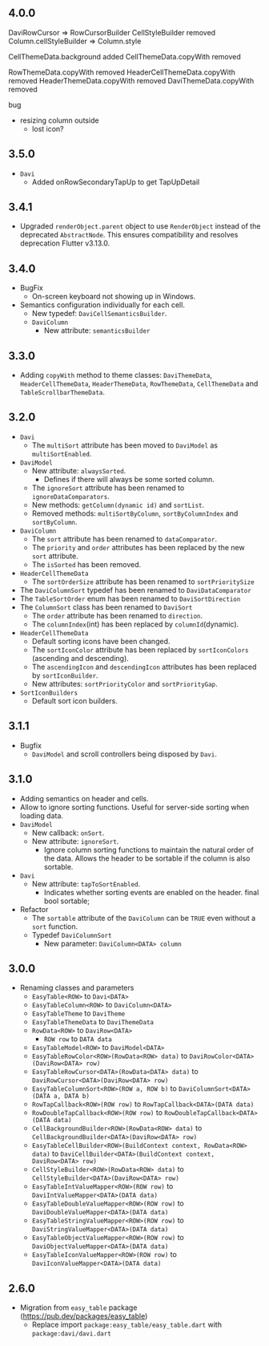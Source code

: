 ## 4.0.0

DaviRowCursor => RowCursorBuilder
CellStyleBuilder removed
Column.cellStyleBuilder => Column.style

CellThemeData.background added
CellThemeData.copyWith removed

RowThemeData.copyWith removed
HeaderCellThemeData.copyWith removed
HeaderThemeData.copyWith removed
DaviThemeData.copyWith removed

bug
- resizing column outside
  - lost icon? 

## 3.5.0

* `Davi`
  * Added onRowSecondaryTapUp to get TapUpDetail

## 3.4.1

* Upgraded `renderObject.parent` object to use `RenderObject` instead of the deprecated `AbstractNode`. This ensures compatibility and resolves deprecation Flutter v3.13.0.

## 3.4.0

* BugFix
  * On-screen keyboard not showing up in Windows.
* Semantics configuration individually for each cell.
  * New typedef: `DaviCellSemanticsBuilder`.
  * `DaviColumn`
    * New attribute: `semanticsBuilder`

## 3.3.0

* Adding `copyWith` method to theme classes: `DaviThemeData`, `HeaderCellThemeData`, `HeaderThemeData`, `RowThemeData`, `CellThemeData` and `TableScrollbarThemeData`.

## 3.2.0

* `Davi`
  * The `multiSort` attribute has been moved to `DaviModel` as `multiSortEnabled`.
* `DaviModel`
  * New attribute: `alwaysSorted`.
    * Defines if there will always be some sorted column.
  * The `ignoreSort` attribute has been renamed to `ignoreDataComparators`.
  * New methods: `getColumn(dynamic id)` and `sortList`.
  * Removed methods: `multiSortByColumn`, `sortByColumnIndex` and `sortByColumn`.
* `DaviColumn`
  * The `sort` attribute has been renamed to `dataComparator`.
  * The `priority` and `order` attributes has been replaced by the new `sort` attribute. 
  * The `isSorted` has been removed.
* `HeaderCellThemeData`
  * The `sortOrderSize` attribute has been renamed to `sortPrioritySize`
* The `DaviColumnSort` typedef has been renamed to `DaviDataComparator`
* The `TableSortOrder` enum has been renamed to `DaviSortDirection`
* The `ColumnSort` class has been renamed to `DaviSort`
  * The `order` attribute has been renamed to `direction`.
  * The `columnIndex`(int) has been replaced by `columnId`(dynamic).
* `HeaderCellThemeData`
  * Default sorting icons have been changed.
  * The `sortIconColor` attribute has been replaced by `sortIconColors` (ascending and descending). 
  * The `ascendingIcon` and `descendingIcon` attributes has been replaced by `sortIconBuilder`.
  * New attributes: `sortPriorityColor` and `sortPriorityGap`.
* `SortIconBuilders`
  * Default sort icon builders.

## 3.1.1

* Bugfix
  * `DaviModel` and scroll controllers being disposed by `Davi`.

## 3.1.0

* Adding semantics on header and cells.
* Allow to ignore sorting functions. Useful for server-side sorting when loading data.
* `DaviModel`
  * New callback: `onSort`.
  * New attribute: `ignoreSort`.
    * Ignore column sorting functions to maintain the natural order of the data. Allows the header to be sortable if the column is also sortable.
* `Davi`
  * New attribute: `tapToSortEnabled`.
    * Indicates whether sorting events are enabled on the header.
final bool sortable;
* Refactor
  * The `sortable` attribute of the `DaviColumn` can be `TRUE` even without a `sort` function.
  * Typedef `DaviColumnSort`
    * New parameter: `DaviColumn<DATA> column`

## 3.0.0

* Renaming classes and parameters
  * `EasyTable<ROW>` to `Davi<DATA>`
  * `EasyTableColumn<ROW>` to `DaviColumn<DATA>`
  * `EasyTableTheme` to `DaviTheme`
  * `EasyTableThemeData` to `DaviThemeData`
  * `RowData<ROW>` to `DaviRow<DATA>`
    * `̀ROW row` to `DATA data`
  * `EasyTableModel<ROW>` to `DaviModel<DATA>`
  * `EasyTableRowColor<ROW>(RowData<ROW> data)` to `DaviRowColor<DATA>(DaviRow<DATA> row)`
  * `EasyTableRowCursor<DATA>(RowData<DATA> data)` to `DaviRowCursor<DATA>(DaviRow<DATA> row)`
  * `EasyTableColumnSort<ROW>(ROW a, ROW b)` to `DaviColumnSort<DATA>(DATA a, DATA b)`
  * `RowTapCallback<ROW>(ROW row)` to `RowTapCallback<DATA>(DATA data)`
  * `RowDoubleTapCallback<ROW>(ROW row)` to `RowDoubleTapCallback<DATA>(DATA data)`
  * `CellBackgroundBuilder<ROW>(RowData<ROW> data)` to `CellBackgroundBuilder<DATA>(DaviRow<DATA> row)`
  * `EasyTableCellBuilder<ROW>(BuildContext context, RowData<ROW> data)` to `DaviCellBuilder<DATA>(BuildContext context, DaviRow<DATA> row)`
  * `CellStyleBuilder<ROW>(RowData<ROW> data)` to `CellStyleBuilder<DATA>(DaviRow<DATA> row)`
  * `EasyTableIntValueMapper<ROW>(ROW row)` to `DaviIntValueMapper<DATA>(DATA data)`
  * `EasyTableDoubleValueMapper<ROW>(ROW row)` to `DaviDoubleValueMapper<DATA>(DATA data)`
  * `EasyTableStringValueMapper<ROW>(ROW row)` to `DaviStringValueMapper<DATA>(DATA data)`
  * `EasyTableObjectValueMapper<ROW>(ROW row)` to `DaviObjectValueMapper<DATA>(DATA data)`
  * `EasyTableIconValueMapper<ROW>(ROW row)` to `DaviIconValueMapper<DATA>(DATA data)`

## 2.6.0

* Migration from `easy_table` package (https://pub.dev/packages/easy_table)
  * Replace import `package:easy_table/easy_table.dart` with `package:davi/davi.dart`
